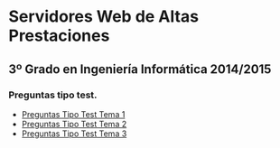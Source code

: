 Servidores Web de Altas Prestaciones
====================================
3º Grado en Ingeniería Informática 2014/2015
--------------------------------------------

### Preguntas tipo test.
* [Preguntas Tipo Test Tema 1](Tema_1/README.md)
* [Preguntas Tipo Test Tema 2](Tema_2/README.md)
* [Preguntas Tipo Test Tema 3](Tema_3/README.md)
